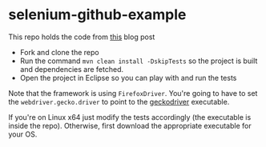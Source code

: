 # selenium-github-example

This repo holds the code from [this](http://www.amihaiemil.com/2017/01/24/selenium-and-junit-the-right-way.html) blog post

+ Fork and clone the repo
+ Run the command ``mvn clean install -DskipTests`` so the project  is built and dependencies are fetched.
+ Open the project in Eclipse so you can play with and run the tests

Note that the framework is using ``FirefoxDriver``. You're going to have to set the ``webdriver.gecko.driver`` to point to the [geckodriver](https://github.com/mozilla/geckodriver/releases) executable.

If you're on Linux x64 just modify the tests accordingly (the executable is inside the repo). Otherwise, first download the appropriate executable for your OS.